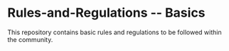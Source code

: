 # Rules-and-Regulations -- Basics
This repository contains basic rules and regulations to be followed within the community. 
